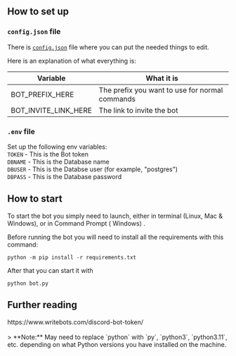## How to set up

### `config.json` file

There is [`config.json`](config.json) file where you can put the
needed things to edit.

Here is an explanation of what everything is:

| Variable             | What it is                                     |
| -------------------- | ---------------------------------------------- |
| BOT_PREFIX_HERE      | The prefix you want to use for normal commands |
| BOT_INVITE_LINK_HERE | The link to invite the bot                     | 

### `.env` file
Set up the following env variables: <br>
`TOKEN` - This is the Bot token <br>
`DBNAME` - This is the Database name <br>
`DBUSER` - This is the Databse user (for example, "postgres") <br>
`DBPASS` - This is the Database password 

## How to start

To start the bot you simply need to launch, either in terminal (Linux, Mac & Windows), or in Command Prompt (
Windows)
.

Before running the bot you will need to install all the requirements with this command:

```
python -m pip install -r requirements.txt
```

After that you can start it with

```
python bot.py
```
## Further reading
<link>https://www.writebots.com/discord-bot-token/<link>
<br>
<br>
> **Note:** May need to replace `python` with `py`, `python3`, `python3.11`, etc. depending on what Python versions you have installed on the machine.
